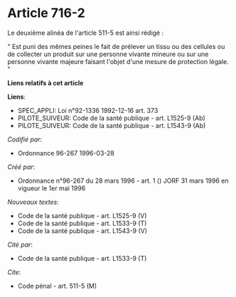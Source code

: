 # Article 716-2

Le deuxième alinéa de l'article 511-5 est ainsi rédigé :

" Est puni des mêmes peines le fait de prélever un tissu ou des cellules ou de collecter un produit sur une personne vivante
mineure ou sur une personne vivante majeure faisant l'objet d'une mesure de protection légale. "

**Liens relatifs à cet article**

**Liens**:

  - SPEC_APPLI: Loi n°92-1336 1992-12-16 art. 373
  - PILOTE_SUIVEUR: Code de la santé publique - art. L1525-9 (Ab)
  - PILOTE_SUIVEUR: Code de la santé publique - art. L1543-9 (Ab)

_Codifié par_:

  - Ordonnance 96-267 1996-03-28

_Créé par_:

  - Ordonnance n°96-267 du 28 mars 1996 - art. 1 () JORF 31 mars 1996 en vigueur le 1er mai 1996

_Nouveaux textes_:

  - Code de la santé publique - art. L1525-9 (V)
  - Code de la santé publique - art. L1533-9 (T)
  - Code de la santé publique - art. L1543-9 (V)

_Cité par_:

  - Code de la santé publique - art. L1533-9 (T)

_Cite_:

  - Code pénal - art. 511-5 (M)
